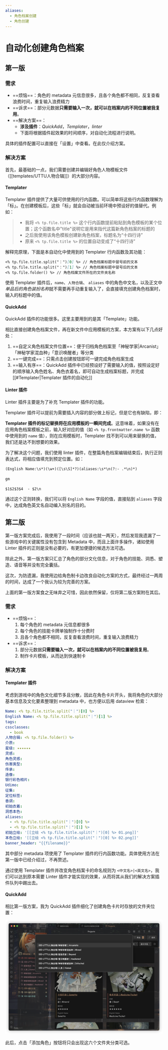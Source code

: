 ```yaml
---
aliases:
  - 角色档案创建
  - 角色创建
---
```

# 自动化创建角色档案

## 第一版

### 需求

- ==烦恼==：角色的 metadata 元信息很多，且各个角色都不相同，反复查看浪费时间，重复输入浪费精力
- ==诉求==：部分元数据**只需要输入一次，就可以在档案内的不同位置被我复用**。
- ==解决方案==：
	- **涉及插件**：*QuickAdd*，*Templater*，*linter*
	- 下面将根据插件起效果的时间顺序，对自动化流程进行说明。

具体的插件配置可以直接在「设置」中查看。在此仅介绍方案。

### 解决方案

首先，最基础的一点，我们需要创建并编辑好角色人物模板文件（[[templates/UTTU人物合辑]]）的大部分内容。

#### Templater

Templater 插件提供了大量可供使用的行内函数。可以简单将这些行内函数理解为「标」。在创建模板后，这些「标」就会自动被当前环境中预设好的值替代。例如：

> - 我将 `<% tp.file.title %>` 这个行内函数提前粘贴到角色模板的某个位置；这个函数名中"title"说明它是用来指代这篇新角色档案的标题的
> - 之后我使用该角色模板创建新角色档案，标题名为“十四行诗”
> - 原来 `<% tp.file.title %>` 的位置自动变成了“十四行诗”

解释完原理，下面是本自动化中使用到的 Templater 行内函数及其功能：

```md
<% tp.file.title.split("：")[0] %> // 角色档案标题中冒号前的文本
<% tp.file.title.split("：")[1] %> // 角色档案标题中冒号后的文本
<% tp.file.folder() %> // 角色档案文件所在的文件夹名称
```

使用 Templater 插件后，`name`、`人物合辑`、 `aliases` 中的角色中文名，以及正文中*单品后的角色装扮名称*就不需要再手动重复输入了，会直接填充创建角色档案时，输入的标题中的值。

#### QuickAdd

QuickAdd 插件的功能很多。这里主要用到的是其「Template」功能。

相比直接创建角色档案文件，再在新文件中应用模板的方案，本方案有以下几点好处：

1. ==自定义角色档案文件位置==：便于归档角色档案至「神秘学家|Arcanist」「神秘学家混血种」「意识唤醒者」等分类
2. ==一键完成==：只需点击创建按钮即可一键完成角色档案生成
3. ==输入有序==：QuickAdd 插件中已经预设好了需要输入的值，按照设定好的顺序输入角色姓名、角色衣着名，即可自动生成档案标题，并完成 [[#Templater|Templater 插件的自动化]]

#### Linter 插件

Linter 插件主要是为了补充 Templater 插件的功能。

Templater 插件可以提前为需要插入内容的部分做上标记，但是它也有缺陷，即：

**Templater 插件的标记替换将在应用模板的一瞬间完成**。这意味着，如果没有在应用角色档案模板之前，输入好对应的值（如 `<% tp.frontmatter.name %>` 函数中使用到的 `name` 值），则在应用模板时，Templater 找不到可以用来替换的值，我们还是达不到想要的效果。

为了解决这个问题，我们使用 linter 插件，在整篇角色档案编辑结束后，执行正则表达式，将相应值填充到预定位置。如：

```regex
(English Name:\s*)(\w+)([\s\S]*?)(aliases:\s*\n(?:- .*\n)*)

gm

$1$2$3$4  - $2\n
```

通过这个正则转换，我们可以将 `English Name` 字段的值，直接贴到 `aliases` 字段中，达成角色英文名自动编入别名的目的。

## 第二版

第一版方案完成后，我使用了一段时间（应该也就一两天），然后发现我遗漏了一些游戏中的关键属性没有包含到 Metadata 中，而且上面许多操作，诸如使用 Linter 插件的正则是没有必要的，有更加便捷的候选方法可选。

除此之外，第一版方案只汇总了角色的部分文化信息，对于角色的技能、洞悉、塑造、语音等并没有完全囊括。

这次，为防遗漏，我使用边给角色制卡边改良自动化方案的方式，最终经过一两周的时间，达成了一个我认为较为完善的方案。

上面的第一版方案食之无味弃之可惜，因此依然保留，仅将第二版方案附在其后。

### 需求

- ==烦恼==：
	1. 每个角色的 metadata 元信息都很多
	2. 每个角色的技能卡牌单独制作十分费时
	3. 且各个角色都不相同，反复查看浪费时间，重复输入浪费精力
- ==诉求==：
	1. 部分元数据**只需要输入一次，就可以在档案内的不同位置被我复用**。
	2. 制作卡片模板，从而达到快速制卡

### 解决方案

#### Templater 插件

考虑到游戏中的角色文化细节多且分散，因此在角色卡片开头，我将角色的大部分基本信息及文化要素整理到 metadata 中，也方便以后用 dataview 检索：

```yaml
Name: <% tp.file.title.split("｜")[0] %>
English Name: <% tp.file.title.split("｜")[1] %>
tags: 
cssclasses:
  - book
人物合辑: <% tp.file.folder() %>
介质: 
星级: ✦✦✦✦✦✦
灵感: 
角色灵感: 
伤害类型: 
传承: 
造像: 
银行彩色相片: 
Udimo: 
征集: 
定位标签: 
香调: 
初始衣着: 
洞悉本色: 
aliases:
  - <% tp.file.title.split("｜")[0] %>
  - <% tp.file.title.split("｜")[1] %>
初始立绘: '[[立绘 <% tp.file.title.split("｜")[0] %> 01.png]]'
本色立绘: '[[立绘 <% tp.file.title.split("｜")[0] %> 02.png]]'
banner_header: "{{filename}}"
```

其中部分 metadata 项使用了 Templater 插件的行内函数功能。具体使用方法在第一版中已经介绍过，不再赘述。

通过使用 Templater 插件并改变角色档案卡的命名规则为 `<中文名>|<英文名>`，我们可以达到原本需要 Linter 插件才能实现的效果，从而将其从我们的解决方案插件队列中踢出去。

#### QuickAdd
相比第一版方案，我为 QuickAdd 插件细化了创建角色卡片时存放的文件夹位置：

![](assets/自动化创建角色档案.assets/iShot_2024-03-10_21.04.31.png)

此后，点击「添加角色」按钮将只会出现这六个文件夹分类可选。

